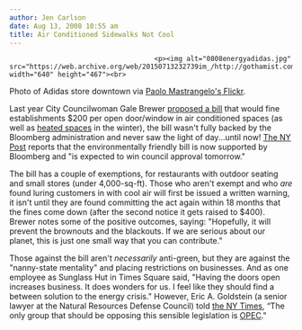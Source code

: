 ```yaml
---
author: Jen Carlson
date: Aug 13, 2008 10:55 am
title: Air Conditioned Sidewalks Not Cool
---
```


	
										<p><img alt="0808energyadidas.jpg" src="https://web.archive.org/web/20150713232739im_/http://gothamist.com/attachments/arts_jen/0808energyadidas.jpg" width="640" height="467"><br>
<span class="photo_caption">Photo of Adidas store downtown via <a href="https://web.archive.org/web/20150713232739/http://flickr.com/photos/paolomastrangelo/2742502736">Paolo Mastrangelo&apos;s Flickr</a>.</span></p>

<p>Last year City Councilwoman Gale Brewer <a href="https://web.archive.org/web/20150713232739/http://gothamist.com/2008/06/17/still_legal_for_frosty_stores_to_ha.php">proposed a bill</a> that would fine establishments $200 per open door/window in air conditioned spaces (as well as <a href="https://web.archive.org/web/20150713232739/http://gothamist.com/2008/02/26/west_village_re_2.php">heated spaces</a> in the winter), the bill wasn&apos;t fully backed by the Bloomberg administration and never saw the light of day...until now! <a href="https://web.archive.org/web/20150713232739/http://www.nypost.com/seven/08132008/news/regionalnews/pols_put_heat_on_city_biz_124256.htm">The NY Post</a> reports that the environmentally friendly bill is now supported by Bloomberg and &quot;is expected to win council approval tomorrow.&quot;</p>

<p>The bill has a couple of exemptions, for restaurants with outdoor seating and small stores (under 4,000-sq-ft). Those who aren&apos;t exempt and who <em>are</em> found luring customers in with cool air will first be issued a written warning, it isn&apos;t until they are found committing the act again within 18 months that the fines come down (after the second notice it gets raised to $400). Brewer notes some of the positive outcomes, saying: &quot;Hopefully, it will prevent the brownouts and the blackouts. If we are serious about our planet, this is just one small way that you can contribute.&quot;</p>

<p>Those against the bill aren&apos;t <em>necessarily</em> anti-green, but they are against the &quot;nanny-state mentality&quot; and placing restrictions on businesses. And as one employee as Sunglass Hut in Times Square said, &quot;Having the doors open increases business. It does wonders for us. I feel like they should find a between solution to the energy crisis.&quot; However, Eric A. Goldstein (a senior lawyer at the Natural Resources Defense Council) told <a href="https://web.archive.org/web/20150713232739/http://www.nytimes.com/2008/08/13/nyregion/13ac.html?_r=1&amp;ref=nyregion&amp;oref=slogin">the NY Times</a>, &#x201C;The only group that should be opposing this sensible legislation is <a href="https://web.archive.org/web/20150713232739/http://www.opec.org/">OPEC</a>.&quot;</p>					
										
									
				